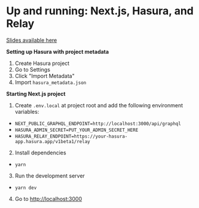 # Up and running: Next.js, Hasura, and Relay

[Slides available here](https://drive.google.com/file/d/1ptRY0h9aiQvKUetTSxOzgF_nlFFs8NZO/view)

**Setting up Hasura with project metadata**

1. Create Hasura project
2. Go to Settings
3. Click "Import Metadata"
4. Import `hasura_metadata.json`

**Starting Next.js project**

1. Create `.env.local` at project root and add the following environment variables:
  * `NEXT_PUBLIC_GRAPHQL_ENDPOINT=http://localhost:3000/api/graphql`
  * `HASURA_ADMIN_SECRET=PUT_YOUR_ADMIN_SECRET_HERE`
  * `HASURA_RELAY_ENDPOINT=https://your-hasura-app.hasura.app/v1beta1/relay`
2. Install dependencies
  * `yarn`
3. Run the development server
  * `yarn dev`
4. Go to [http://localhost:3000](http://localhost:3000)

